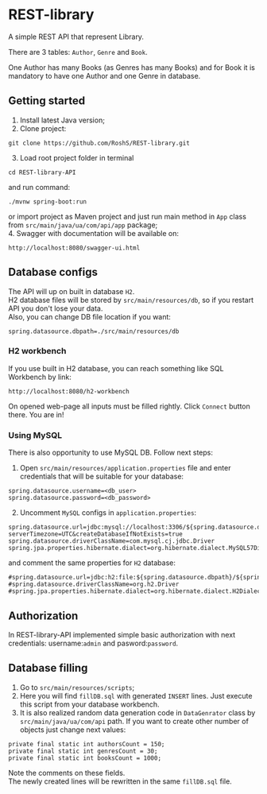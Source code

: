# REST-library
A simple REST API that represent Library.

There are 3 tables: `Author`, `Genre` and `Book`.

One Author has many Books (as Genres has many Books) and for Book it is mandatory to have one Author and one Genre in database.

## Getting started
1. Install latest Java version;
2. Clone project:
```
git clone https://github.com/RoshS/REST-library.git
```
3. Load root project folder in terminal
```
cd REST-library-API
```
and run command:
```
./mvnw spring-boot:run
```
or import project as Maven project and just run main method in `App` class from `src/main/java/ua/com/api/app` package;  
4. Swagger with documentation will be available on:
```
http://localhost:8080/swagger-ui.html
```

## Database configs
The API will up on built in database `H2`.  
H2 database files will be stored by `src/main/resources/db`, so if you restart API you don't lose your data.  
Also, you can change DB file location if you want:
```
spring.datasource.dbpath=./src/main/resources/db
```

### H2 workbench
If you use built in H2 database, you can reach something like SQL Workbench by link:
```
http://localhost:8080/h2-workbench
```
On opened web-page all inputs must be filled rightly. Click `Connect` button there. You are in!

### Using MySQL 
There is also opportunity to use MySQL DB. Follow next steps:
1. Open `src/main/resources/application.properties` file and enter credentials that will be suitable for your database:
```
spring.datasource.username=<db_user>
spring.datasource.password=<db_password>
```
2. Uncomment `MySQL` configs in `application.properties`:
```
spring.datasource.url=jdbc:mysql://localhost:3306/${spring.datasource.dbname}?serverTimezone=UTC&createDatabaseIfNotExists=true
spring.datasource.driverClassName=com.mysql.cj.jdbc.Driver
spring.jpa.properties.hibernate.dialect=org.hibernate.dialect.MySQL57Dialect
```
and comment the same properties for `H2` database:
```
#spring.datasource.url=jdbc:h2:file:${spring.datasource.dbpath}/${spring.datasource.dbname};DB_CLOSE_ON_EXIT=FALSE
#spring.datasource.driverClassName=org.h2.Driver
#spring.jpa.properties.hibernate.dialect=org.hibernate.dialect.H2Dialect
```

## Authorization
In REST-library-API implemented simple basic authorization with next credentials: username:`admin` and pasword:`password`.

## Database filling
1. Go to `src/main/resources/scripts`;
2. Here you will find `fillDB.sql` with generated `INSERT` lines. Just execute this script from your database workbench.
3. It is also realized random data generation code in `DataGenrator` class by `src/main/java/ua/com/api` path. If you want to create other number of objects just change next values:
```
private final static int authorsCount = 150;
private final static int genresCount = 30;
private final static int booksCount = 1000;
```
Note the comments on these fields.  
The newly created lines will be rewritten in the same `fillDB.sql` file.
